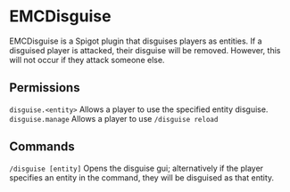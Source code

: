 # EMCDisguise
EMCDisguise is a Spigot plugin that disguises players as entities.
If a disguised player is attacked, their disguise will be removed. However, this will not occur if they attack someone else.
## Permissions
`disguise.<entity>` Allows a player to use the specified entity disguise. <br>
`disguise.manage` Allows a player to use `/disguise reload`
## Commands
`/disguise [entity]` Opens the disguise gui; alternatively if the player specifies an entity in the command, they will be disguised as that entity.